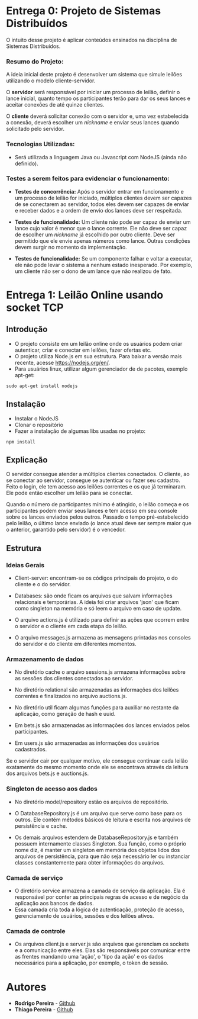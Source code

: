 # Entrega 0: Projeto de Sistemas Distribuídos

O intuito desse projeto é aplicar conteúdos ensinados na disciplina de Sistemas Distribuídos.

### Resumo do Projeto:

A ideia inicial deste projeto é desenvolver um sistema que simule leilões utilizando o modelo cliente-servidor.  

O **servidor** será responsável por iniciar um processo de leilão, definir o lance inicial, quanto tempo os participantes terão para dar os seus lances e aceitar conexões de até quinze clientes.

O **cliente** deverá solicitar conexão com o servidor e, uma vez estabelecida a conexão, deverá escolher um *nickname* e enviar seus lances quando solicitado pelo servidor.  

### Tecnologias Utilizadas:

* Será utilizada a linguagem Java ou Javascript com NodeJS (ainda não definido).

### Testes a serem feitos para evidenciar o funcionamento:

* **Testes de concorrência:** Após o servidor entrar em funcionamento e um processo de leilão for iniciado, múltiplos clientes devem ser capazes de se conectarem ao servidor, todos eles devem ser capazes de enviar e receber dados e a ordem de envio dos lances deve ser respeitada. 

* **Testes de funcionalidade:** Um cliente não pode ser capaz de enviar um lance cujo valor é menor que o lance corrente. Ele não deve ser capaz de escolher um *nickname* já escolhido por outro cliente. Deve ser permitido que ele envie apenas números como lance. Outras condições devem surgir no momento da implementação.
 
* **Testes de funcionalidade:** Se um componente falhar e voltar a executar, ele não pode levar o sistema a nenhum estado inesperado. Por exemplo, um cliente não ser o dono de um lance que não realizou de fato.


# Entrega 1: Leilão Online usando socket TCP

## Introdução
- O projeto consiste em um leilão online onde os usuários podem criar autenticar, criar e conectar em leilões, fazer ofertas etc.
- O projeto utiliza Node.js em sua estrutura. Para baixar a versão mais recente, acesse https://nodejs.org/en/.
- Para usuários linux, utilizar algum gerenciador de de pacotes, exemplo apt-get:
```
sudo apt-get install nodejs
```

## Instalação
- Instalar o NodeJS
- Clonar o repositório
- Fazer a instalação de algumas libs usadas no projeto: 
```
npm install
```

## Explicação
O servidor consegue atender a múltiplos clientes conectados. O cliente, ao se conectar ao servidor, consegue se autenticar ou fazer seu cadastro. 
Feito o login, ele tem acesso aos leilões correntes e os que já terminaram. Ele pode então escolher um leilão para se conectar. 

Quando o número de participantes mínimo é atingido, o leilão começa e os participantes podem enviar seus lances e tem acesso em seu console sobre os lances enviados pelos outros. Passado o tempo pré-estabelecido pelo leilão, o último lance enviado (o lance atual deve ser sempre maior que o anterior, garantido pelo servidor) é o vencedor.


## Estrutura

### Ideias Gerais

- Client-server: encontram-se os códigos principais do projeto, o do cliente e o do servidor.

- Databases: são onde ficam os arquivos que salvam informações relacionais e temporárias. A ideia foi criar arquivos 'json' que ficam como singleton na memória e só leem o arquivo em caso de update.

- O arquivo actions.js é utilizado para definir as ações que ocorrem entre o servidor e o cliente em cada etapa do leilão.

- O arquivo messages.js armazena as mensagens printadas nos consoles do servidor e do cliente em diferentes momentos.

### Armazenamento de dados 

- No diretório cache o arquivo sessions.js armazena informações sobre as sessões dos clientes conectados ao servidor. 

- No diretório relational são armazenadas as informações dos leilões correntes e finalizados no arquivo auctions.js. 

- No diretório util ficam algumas funções para auxiliar no restante da aplicação, como geração de hash e uuid.

- Em bets.js são armazenadas as informações dos lances enviados pelos participantes. 

- Em users.js são armazenadas as informações dos usuários cadastrados.

Se o servidor cair por qualquer motivo, ele consegue continuar cada leilão exatamente do mesmo momento onde ele se encontrava através da leitura
dos arquivos bets.js e auctions.js.

### Singleton de acesso aos dados

- No diretório model/repository estão os arquivos de repositório. 

- O DatabaseRepository.js é um arquivo que serve como base para os outros. Ele contém métodos básicos de leitura e escrita nos arquivos de 
persistência e cache. 

- Os demais arquivos estendem de DatabaseRepository.js e também possuem internamente classes Singleton. Sua função, como o próprio nome diz,
é manter um singleton em memória dos objetos lidos dos arquivos de persistência, para que não seja necessário ler ou instanciar classes constantemente para obter informações do arquivos.

### Camada de serviço

- O diretório service armazena a camada de serviço da aplicação. Ela é responsável por conter as principais regras de acesso e de negócio da aplicação aos bancos de dados. 
- Essa camada cria toda a lógica de autenticação, proteção de acesso, gerenciamento de usuários, sessões e dos leilões ativos.

### Camada de controle
- Os arquivos client.js e server.js são arquivos que gerenciam os sockets e a comunicação entre eles. Elas são responsáveis por comunicar entre as frentes mandando uma 'ação', o 'tipo da ação' e os dados necessários para a aplicação, por exemplo, o token de sessão.

# Autores

* **Rodrigo Pereira** - [Github](https://github.com/rodrigorpo)
* **Thiago Pereira** - [Github](https://github.com/thiagopolv)